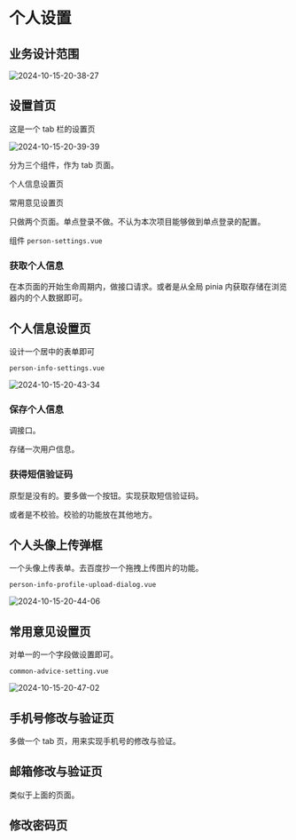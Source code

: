 # 个人设置

## 业务设计范围

![2024-10-15-20-38-27](https://s2.loli.net/2024/10/15/gbUsaTWFAQzSf1h.png)

## 设置首页

这是一个 tab 栏的设置页

![2024-10-15-20-39-39](https://s2.loli.net/2024/10/15/brceNZaDFfASskL.png)

分为三个组件，作为 tab 页面。

个人信息设置页

常用意见设置页

只做两个页面。单点登录不做。不认为本次项目能够做到单点登录的配置。

组件 `person-settings.vue`

### 获取个人信息

在本页面的开始生命周期内，做接口请求。或者是从全局 pinia 内获取存储在浏览器内的个人数据即可。

## 个人信息设置页

设计一个居中的表单即可

`person-info-settings.vue`

![2024-10-15-20-43-34](https://s2.loli.net/2024/10/15/szo129JM8YVejgd.png)

### 保存个人信息

调接口。

存储一次用户信息。

### 获得短信验证码

原型是没有的。要多做一个按钮。实现获取短信验证码。

或者是不校验。校验的功能放在其他地方。

## 个人头像上传弹框

一个头像上传表单。去百度抄一个拖拽上传图片的功能。

`person-info-profile-upload-dialog.vue`

![2024-10-15-20-44-06](https://s2.loli.net/2024/10/15/VUdQjRO41FuAKmz.png)

## 常用意见设置页

对单一的一个字段做设置即可。

`common-advice-setting.vue`

![2024-10-15-20-47-02](https://s2.loli.net/2024/10/15/KNmcBry15uWXoV7.png)

## 手机号修改与验证页

多做一个 tab 页，用来实现手机号的修改与验证。

## 邮箱修改与验证页

类似于上面的页面。

## 修改密码页
